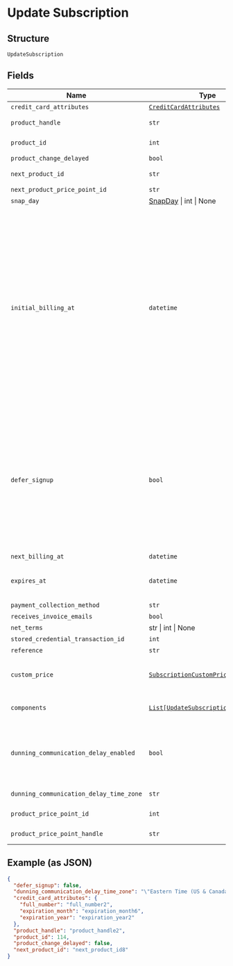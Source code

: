 
# Update Subscription

## Structure

`UpdateSubscription`

## Fields

| Name | Type | Tags | Description |
|  --- | --- | --- | --- |
| `credit_card_attributes` | [`CreditCardAttributes`](../../doc/models/credit-card-attributes.md) | Optional | - |
| `product_handle` | `str` | Optional | Set to the handle of a different product to change the subscription's product |
| `product_id` | `int` | Optional | Set to the id of a different product to change the subscription's product |
| `product_change_delayed` | `bool` | Optional | - |
| `next_product_id` | `str` | Optional | Set to an empty string to cancel a delayed product change. |
| `next_product_price_point_id` | `str` | Optional | - |
| `snap_day` | [SnapDay](../../doc/models/snap-day.md) \| int \| None | Optional | This is a container for one-of cases. |
| `initial_billing_at` | `datetime` | Optional | (Optional) Set this attribute to a future date/time to update a subscription in the Awaiting Signup Date state, to Awaiting Signup. In the Awaiting Signup state, a subscription behaves like any other. It can be canceled, allocated to, or have its billing date changed. etc. When the `initial_billing_at` date hits, the subscription will transition to the expected state. If the product has a trial, the subscription will enter a trial, otherwise it will go active. Setup fees will be respected either before or after the trial, as configured on the price point. If the payment is due at the initial_billing_at and it fails the subscription will be immediately canceled. You can omit the initial_billing_at date to activate the subscription immediately. See the [subscription import](https://maxio.zendesk.com/hc/en-us/articles/24251489107213-Advanced-Billing-Subscription-Imports#date-format) documentation for more information about Date/Time formats. |
| `defer_signup` | `bool` | Optional | (Optional) Set this attribute to true to move the subscription from Awaiting Signup, to Awaiting Signup Date. Use this when you want to update a subscription that has an unknown initial billing date. When the first billing date is known, update a subscription to set the `initial_billing_at` date. The subscription moves to the awaiting signup with a scheduled initial billing date. You can omit the initial_billing_at date to activate the subscription immediately. See [Subscription States](https://maxio-chargify.zendesk.com/hc/en-us/articles/5404222005773-Subscription-States) for more information.<br><br>**Default**: `False` |
| `next_billing_at` | `datetime` | Optional | - |
| `expires_at` | `datetime` | Optional | Timestamp giving the expiration date of this subscription (if any). You may manually change the expiration date at any point during a subscription period. |
| `payment_collection_method` | `str` | Optional | - |
| `receives_invoice_emails` | `bool` | Optional | - |
| `net_terms` | str \| int \| None | Optional | This is a container for one-of cases. |
| `stored_credential_transaction_id` | `int` | Optional | - |
| `reference` | `str` | Optional | - |
| `custom_price` | [`SubscriptionCustomPrice`](../../doc/models/subscription-custom-price.md) | Optional | (Optional) Used in place of `product_price_point_id` to define a custom price point unique to the subscription |
| `components` | [`List[UpdateSubscriptionComponent]`](../../doc/models/update-subscription-component.md) | Optional | (Optional) An array of component ids and custom prices to be added to the subscription. |
| `dunning_communication_delay_enabled` | `bool` | Optional | Enable Communication Delay feature, making sure no communication (email or SMS) is sent to the Customer between 9PM and 8AM in time zone set by the `dunning_communication_delay_time_zone` attribute. |
| `dunning_communication_delay_time_zone` | `str` | Optional | Time zone for the Dunning Communication Delay feature. |
| `product_price_point_id` | `int` | Optional | Set to change the current product's price point. |
| `product_price_point_handle` | `str` | Optional | Set to change the current product's price point. |

## Example (as JSON)

```json
{
  "defer_signup": false,
  "dunning_communication_delay_time_zone": "\"Eastern Time (US & Canada)\"",
  "credit_card_attributes": {
    "full_number": "full_number2",
    "expiration_month": "expiration_month6",
    "expiration_year": "expiration_year2"
  },
  "product_handle": "product_handle2",
  "product_id": 114,
  "product_change_delayed": false,
  "next_product_id": "next_product_id8"
}
```

